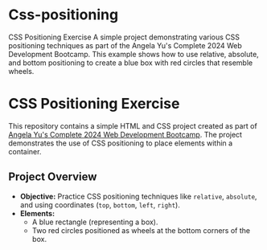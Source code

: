 # Css-positioning
CSS Positioning Exercise A simple project demonstrating various CSS positioning techniques as part of the Angela Yu's Complete 2024 Web Development Bootcamp. This example shows how to use relative, absolute, and bottom positioning to create a blue box with red circles that resemble wheels.
# CSS Positioning Exercise

This repository contains a simple HTML and CSS project created as part of [Angela Yu's Complete 2024 Web Development Bootcamp](https://www.udemy.com/course/the-complete-web-development-bootcamp/). The project demonstrates the use of CSS positioning to place elements within a container.

## Project Overview

- **Objective:** Practice CSS positioning techniques like `relative`, `absolute`, and using coordinates (`top`, `bottom`, `left`, `right`).
- **Elements:**
  - A blue rectangle (representing a box).
  - Two red circles positioned as wheels at the bottom corners of the box.
